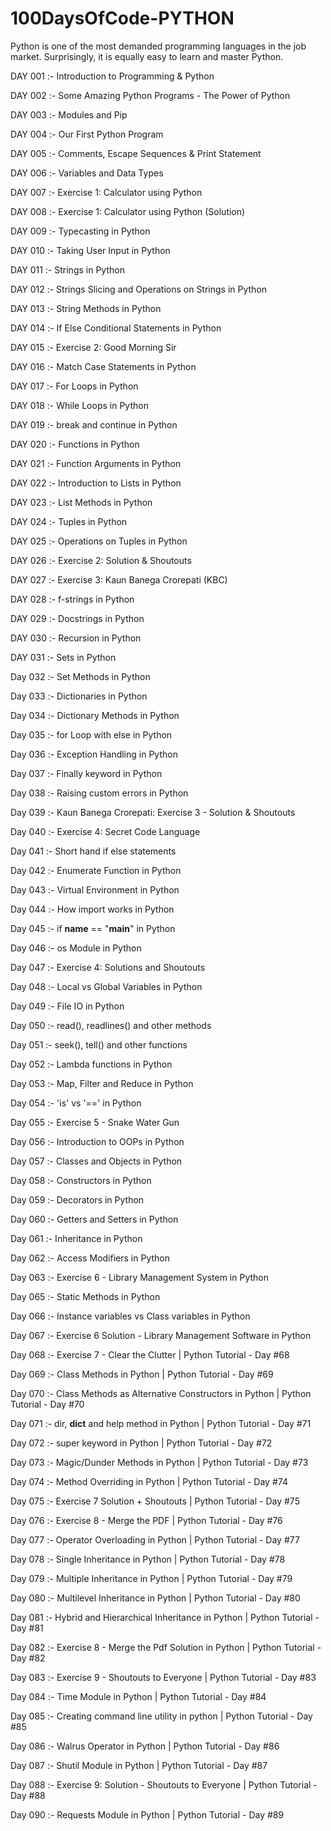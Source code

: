 # 100DaysOfCode-PYTHON
Python is one of the most demanded programming languages in the job market. Surprisingly, it is equally easy to learn and master  Python.

DAY 001 :- Introduction to Programming & Python

DAY 002 :- Some Amazing Python Programs - The Power of Python

DAY 003 :- Modules and Pip

DAY 004 :- Our First Python Program

DAY 005 :- Comments, Escape Sequences & Print Statement

DAY 006 :- Variables and Data Types

DAY 007 :- Exercise 1: Calculator using Python

DAY 008 :- Exercise 1: Calculator using Python (Solution)

DAY 009 :- Typecasting in Python

DAY 010 :- Taking User Input in Python

DAY 011 :- Strings in Python

DAY 012 :- Strings Slicing and Operations on Strings in Python

DAY 013 :- String Methods in Python

DAY 014 :- If Else Conditional Statements in Python 

DAY 015 :- Exercise 2: Good Morning Sir

DAY 016 :- Match Case Statements in Python

DAY 017 :- For Loops in Python

DAY 018 :- While Loops in Python

DAY 019 :- break and continue in Python

DAY 020 :- Functions in Python

DAY 021 :- Function Arguments in Python

DAY 022 :- Introduction to Lists in Python

DAY 023 :- List Methods in Python

DAY 024 :- Tuples in Python

DAY 025 :- Operations on Tuples in Python

DAY 026 :- Exercise 2: Solution & Shoutouts

DAY 027 :- Exercise 3: Kaun Banega Crorepati (KBC)

DAY 028 :- f-strings in Python

DAY 029 :- Docstrings in Python

DAY 030 :- Recursion in Python

DAY 031 :- Sets in Python

Day 032 :- Set Methods in Python

Day 033 :- Dictionaries in Python

Day 034 :- Dictionary Methods in Python

Day 035 :- for Loop with else in Python

Day 036 :- Exception Handling in Python

Day 037 :- Finally keyword in Python

Day 038 :- Raising custom errors in Python

Day 039 :- Kaun Banega Crorepati: Exercise 3 - Solution & Shoutouts

Day 040 :- Exercise 4: Secret Code Language

Day 041 :- Short hand if else statements

Day 042 :- Enumerate Function in Python

Day 043 :- Virtual Environment in Python

Day 044 :- How import works in Python

Day 045 :- if __name__ == "__main__" in Python

Day 046 :- os Module in Python

Day 047 :- Exercise 4: Solutions and Shoutouts

Day 048 :- Local vs Global Variables in Python

Day 049 :- File IO in Python

Day 050 :- read(), readlines() and other methods 

Day 051 :- seek(), tell() and other functions

Day 052 :- Lambda functions in Python

Day 053 :- Map, Filter and Reduce in Python

Day 054 :- 'is' vs '==' in Python 

Day 055 :- Exercise 5 - Snake Water Gun

Day 056 :- Introduction to OOPs in Python

Day 057 :- Classes and Objects in Python

Day 058 :- Constructors in Python

Day 059 :- Decorators in Python

Day 060 :- Getters and Setters in Python

Day 061 :- Inheritance in Python

Day 062 :- Access Modifiers in Python

Day 063 :- Exercise 6 - Library Management System in Python

Day 065 :- Static Methods in Python

Day 066 :- Instance variables vs Class variables in Python

Day 067 :- Exercise 6 Solution - Library Management Software in Python

Day 068 :- Exercise 7 - Clear the Clutter | Python Tutorial - Day #68

Day 069 :- Class Methods in Python | Python Tutorial - Day #69

Day 070 :- Class Methods as Alternative Constructors in Python | Python Tutorial - Day #70

Day 071 :- dir, __dict__ and help method in Python | Python Tutorial - Day #71

Day 072 :- super keyword in Python | Python Tutorial - Day #72

Day 073 :- Magic/Dunder Methods in Python | Python Tutorial - Day #73

Day 074 :- Method Overriding in Python | Python Tutorial - Day #74

Day 075 :- Exercise 7 Solution + Shoutouts | Python Tutorial - Day #75

Day 076 :- Exercise 8 - Merge the PDF | Python Tutorial - Day #76

Day 077 :- Operator Overloading in Python | Python Tutorial - Day #77

Day 078 :- Single Inheritance in Python | Python Tutorial - Day #78

Day 079 :- Multiple Inheritance in Python | Python Tutorial - Day #79

Day 080 :- Multilevel Inheritance in Python | Python Tutorial - Day #80

Day 081 :- Hybrid and Hierarchical Inheritance in Python | Python Tutorial - Day #81

Day 082 :- Exercise 8 - Merge the Pdf Solution in Python | Python Tutorial - Day #82

Day 083 :- Exercise 9 - Shoutouts to Everyone | Python Tutorial - Day #83

Day 084 :- Time Module in Python | Python Tutorial - Day #84

Day 085 :- Creating command line utility in python | Python Tutorial - Day #85

Day 086 :- Walrus Operator in Python | Python Tutorial - Day #86

Day 087 :- Shutil Module in Python | Python Tutorial - Day #87

Day 088 :- Exercise 9: Solution - Shoutouts to Everyone | Python Tutorial - Day #88

Day 090 :- Requests Module in Python | Python Tutorial - Day #89